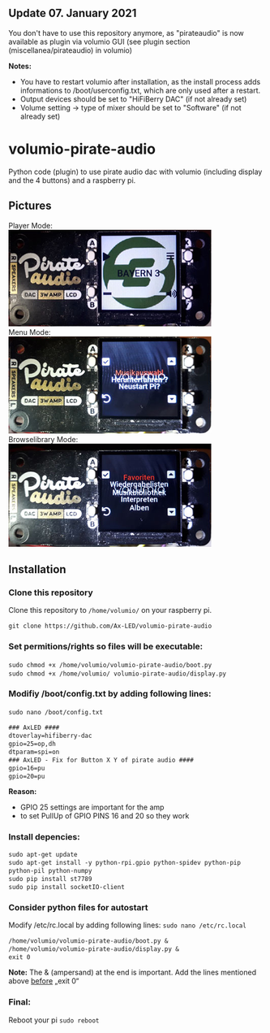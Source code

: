 

## Update 07. January 2021
You don't have to use this repository anymore, as "pirateaudio" is now available as plugin via volumio GUI
(see plugin section (miscellanea/pirateaudio) in volumio)

<b>Notes:</b>
- You have to restart volumio after installation, as the install process adds informations to /boot/userconfig.txt, which are only used after a restart.
- Output devices should be set to "HiFiBerry DAC" (if not already set)
- Volume setting -> type of mixer should be set to "Software" (if not already set)

# volumio-pirate-audio
Python code (plugin) to use pirate audio dac with volumio (including display and the 4 buttons) and a raspberry pi.
## Pictures
Player Mode:<br>
![Volumio pirate audio picture 1](https://raw.githubusercontent.com/Ax-LED/volumio-pirate-audio/master/pictures/picture_player_mode.jpg)<br>
Menu Mode:<br>
![Volumio pirate audio picture 2](https://raw.githubusercontent.com/Ax-LED/volumio-pirate-audio/master/pictures/picture_menu_mode.jpg)<br>
Browselibrary Mode:<br>
![Volumio pirate audio picture 3](https://raw.githubusercontent.com/Ax-LED/volumio-pirate-audio/master/pictures/picture_browselibrary_mode.jpg)
## Installation
### Clone this repository
Clone this repository to `/home/volumio/` on your raspberry pi.
````
git clone https://github.com/Ax-LED/volumio-pirate-audio
````
### Set permitions/rights so files will be executable:
`sudo chmod +x /home/volumio/volumio-pirate-audio/boot.py`<br>
`sudo chmod +x /home/volumio/ volumio-pirate-audio/display.py`
### Modifiy /boot/config.txt by adding following lines:
`sudo nano /boot/config.txt`
````
### AxLED ####
dtoverlay=hifiberry-dac
gpio=25=op,dh
dtparam=spi=on
### AxLED - Fix for Button X Y of pirate audio ####
gpio=16=pu
gpio=20=pu
````
<b>Reason:</b>
- GPIO 25 settings are important for the amp
- to set PullUp of GPIO PINS 16 and 20 so they work
### Install depencies:
````
sudo apt-get update
sudo apt-get install -y python-rpi.gpio python-spidev python-pip python-pil python-numpy
sudo pip install st7789
sudo pip install socketIO-client
````
### Consider python files for autostart
Modify /etc/rc.local by adding following lines: `sudo nano /etc/rc.local`
````
/home/volumio/volumio-pirate-audio/boot.py &
/home/volumio/volumio-pirate-audio/display.py &
exit 0
````
<b>Note:</b> The & (ampersand) at the end is important. Add the lines mentioned above <u>before</u> „exit 0“
### Final:
Reboot your pi `sudo reboot`

